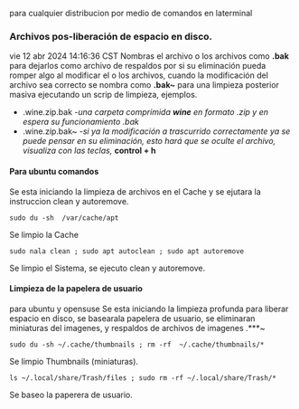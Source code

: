 para cualquier distribucion por medio de comandos en laterminal

### Archivos pos-liberación de espacio en disco.
vie 12 abr 2024 14:16:36 CST
Nombras el archivo o los archivos como **.bak** para dejarlos como archivo de respaldos por si su eliminación pueda romper algo al modificar el o los archivos, cuando la modificación del archivo sea correcto se nombra como **.bak~** para una limpieza posterior masiva ejecutando un scrip de limpieza, ejemplos.
* .wine.zip.bak		*-una carpeta comprimida **wine** en formato .zip y en espera su funcionamiento .bak*
* .wine.zip.bak~	         *-si ya la modificación a trascurrido correctamente ya se puede pensar en su eliminación, esto hará que se oculte el archivo, visualiza con las teclas,* **control + h**

#### Para ubuntu comandos
Se esta iniciando la limpieza de archivos en el Cache y se ejutara la instruccion clean y autoremove.
	
	sudo du -sh  /var/cache/apt
Se limpio la Cache

	sudo nala clean ; sudo apt autoclean ; sudo apt autoremove
Se limpio el Sistema, se ejecuto clean y autoremove.

#### Limpieza de la papelera de usuario
para ubuntu y opensuse
Se esta iniciando la limpieza profunda para liberar espacio en disco, se basearala papelera de usuario, se eliminaran miniaturas del imagenes, y respaldos de archivos de imagenes .***~

	sudo du -sh ~/.cache/thumbnails ; rm -rf  ~/.cache/thumbnails/* 
Se limpio Thumbnails (miniaturas).

	ls ~/.local/share/Trash/files ; sudo rm -rf ~/.local/share/Trash/*
Se baseo la paperera de usuario. 